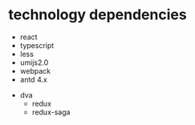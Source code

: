# technology dependencies
- react
- typescript
- less
- umijs2.0
- webpack
- antd 4.x
+ dva
  - redux
  - redux-saga
